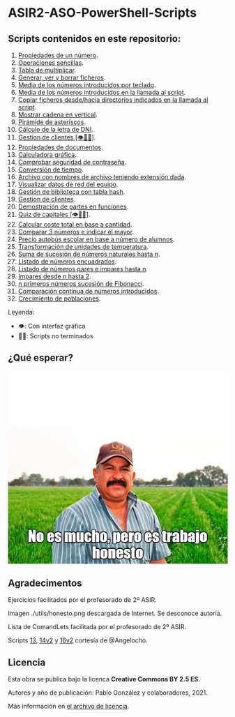 # ASIR2-ASO-PowerShell-Scripts
 
## Scripts contenidos en este repositorio:

 1. [Propiedades de un número](./script/1.md).
 2. [Operaciones sencillas](./script/2.md).
 3. [Tabla de multiplicar](./script/3.md).
 4. [Generar, ver y borrar ficheros](./script/4.md).
 5. [Media de los números introducidos por teclado](./script/5.md).
 6. [Media de los números introducidos en la llamada al script](./script/6.md).
 7. [Copiar ficheros desde/hacia directorios indicados en la llamada al script](./script/7.md).
 8. [Mostrar cadena en vertical](./script/8.md).
 9. [Pirámide de asteriscos](./script/9.md).
 10. [Cálculo de la letra de DNI](./script/10.md).
 11. [Gestion de clientes [👁👷‍♂️]](./script/11.md).
 12. [Propiedades de documentos](./script/12.md).
 13. [Calculadora gráfica](./script/13.md).
 14. [Comprobar seguridad de contraseña](./script/14.md).
 15. [Conversión de tiempo](./script/15.md).
 16. [Archivo con nombres de archivo teniendo extensión dada](./script/16.md).
 17. [Visualizar datos de red del equipo](./script/17.md).
 18. [Gestión de biblioteca con tabla hash](./script/18.md).
 19. [Gestion de clientes](./script/19.md).
 20. [Demostración de partes en funciones](./script/20.md).
 21. [Quiz de capitales [👁👷‍♂️]](./script/21.md).
 22. [Calcular coste total en base a cantidad](./script/22.md).
 99. [Comparar 3 números e indicar el mayor](./script/23.md).
 99. [Precio autobús escolar en base a número de alumnos](./script/24.md).
 99. [Transformación de unidades de temperatura](./script/25.md).
 99. [Suma de sucesión de números naturales hasta n](./script/26.md).
 99. [Listado de números encuadrados](./script/27.md).
 99. [Listado de números pares e impares hasta n](./script/28.md).
 99. [Impares desde n hasta 2](./script/29.md).
 99. [n primeros números sucesión de Fibonacci](./script/30.md).
 99. [Comparación contínua de números introducidos](./script/31.md).
 99. [Crecimiento de poblaciones](./script/32.md).


Leyenda:

 * 👁: Con interfaz gráfica
 * 👷‍♂️: Scripts no terminados


## ¿Qué esperar?

![No es mucho, pero es trabajo honesto](./utils/honesto.png)

## Agradecimentos

Ejercicios facilitados por el profesorado de 2º ASIR. 

Imagen ./utils/honesto.png descargada de Internet. Se desconoce autoría. 

Lista de ComandLets facilitada por el profesorado de 2º ASIR. 

Scripts [13](./script/13.md), [14v2](./script/14.md) y [16v2](./script/16.md) cortesía de @Angelocho.

## Licencia

Esta obra se publica bajo la licenca **Creative Commons BY 2.5 ES**.

Autores y año de publicación: Pablo González y colaboradores, 2021. 

Más información en [el archivo de licencia](./license.md).